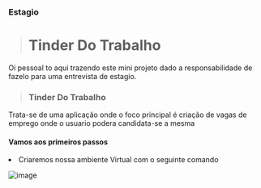 
<h3>Estagio </h3>

> <h1>Tinder Do Trabalho</h1>

Oi pessoal to aqui trazendo este mini projeto dado a responsabilidade de fazelo para uma entrevista de estagio.

><h3>Tinder Do Trabalho</h3>

Trata-se de uma aplicação onde o foco principal é criação de vagas de emprego onde o usuario podera candidata-se a mesma

<h4>Vamos aos primeiros passos</h4>


  <li>Criaremos nossa ambiente Virtual com o seguinte comando</li>
  
  ![image](https://user-images.githubusercontent.com/101416192/184448136-da8a7d7a-9342-44d4-a4f8-6664be9603ff.png)


  

